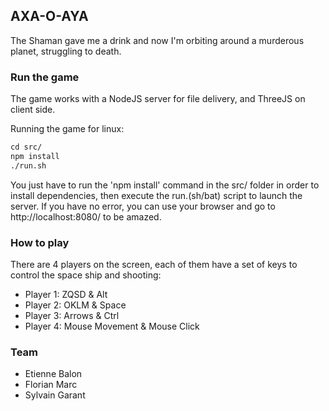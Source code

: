 ## AXA-O-AYA

The Shaman gave me a drink and now I'm orbiting around a murderous planet, struggling to death.

### Run the game

The game works with a NodeJS server for file delivery, and ThreeJS on client side.

Running the game for linux:
```markdown
cd src/
npm install
./run.sh
```

You just have to run the 'npm install' command in the src/ folder in order to install dependencies, then execute the run.(sh/bat) script to launch the server. If you have no error, you can use your browser and go to http://localhost:8080/ to be amazed.

### How to play

There are 4 players on the screen, each of them have a set of keys to control the space ship and shooting:
 - Player 1: ZQSD & Alt
 - Player 2: OKLM & Space
 - Player 3: Arrows & Ctrl
 - Player 4: Mouse Movement & Mouse Click

### Team

 - Etienne Balon
 - Florian Marc
 - Sylvain Garant